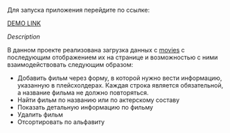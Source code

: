 Для запуска приложения перейдите по ссылке:

[DEMO LINK](https://Oleksandr-Leshchenko.github.io/react_movies_tt/)

*Description*

В данном проекте реализована загрузка данных с [movies](https://gist.githubusercontent.com/k0stik/3028d42973544dd61c3b4ad863378cad/raw/cca50e86dd745c158491adf35bb212d322d58260/movies.txt) с последующим отображением их на странице и возможностью с ними взаимодействовать следующим образом:
- Добавить фильм через форму, в которой нужно вести информацию, указанную в плейсхолдерах. Каждая строка является обязательной, а название фильма не должно повторяться.
- Найти фильм по названию или по актерскому составу
- Показать детальную информацию по фильму
- Удалить фильм
- Отсортировать по альфавиту
